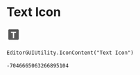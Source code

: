# Text Icon
![](/img/Text%20Icon.png)

``` CSharp
EditorGUIUtility.IconContent("Text Icon")
```
```
-7046665063266895104
```
